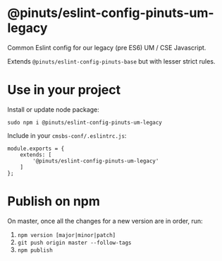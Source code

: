 # @pinuts/eslint-config-pinuts-um-legacy
Common Eslint config for our legacy (pre ES6) UM / CSE Javascript.

Extends `@pinuts/eslint-config-pinuts-base` but with lesser strict rules.


# Use in your project

Install or update node package:
```
sudo npm i @pinuts/eslint-config-pinuts-um-legacy
```

Include in your `cmsbs-conf/.eslintrc.js`:

```
module.exports = {
    extends: [
        '@pinuts/eslint-config-pinuts-um-legacy'
    ]
};
```

# Publish on npm

On master, once all the changes for a new version are in order, run:

1. `npm version [major|minor|patch]`
2. `git push origin master --follow-tags`
3. `npm publish`
